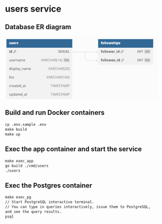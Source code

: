 # users service
## Database ER diagram
![Database ER diagram](images/er_diagram.png)

## Build and run Docker containers
```
cp .env.sample .env
make build
make up
```

## Exec the app container and start the service
```
make exec_app
go build ./cmd/users
./users
```

## Exec the Postgres container
```
make exec_pg
// Start PostgreSQL interactive terminal.
// You can type in queries interactively, issue them to PostgreSQL, and see the query results.
psql
```
